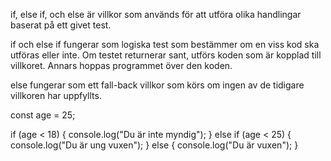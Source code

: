 if, else if, och else är villkor som används för att utföra olika handlingar baserat på ett givet test.

if och else if fungerar som logiska test som bestämmer om en viss kod ska utföras eller inte. Om testet returnerar sant, utförs koden som är kopplad till villkoret. Annars hoppas programmet över den koden.

else fungerar som ett fall-back villkor som körs om ingen av de tidigare villkoren har uppfyllts.

const age = 25;

if (age < 18) {
  console.log("Du är inte myndig");
} else if (age < 25) {
  console.log("Du är ung vuxen");
} else {
  console.log("Du är vuxen");
}